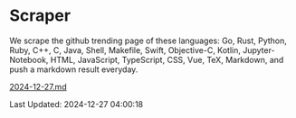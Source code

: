 # Scraper

We scrape the github trending page of these languages: Go, Rust, Python, Ruby, C++, C, Java, Shell, Makefile, Swift, Objective-C, Kotlin, Jupyter-Notebook, HTML, JavaScript, TypeScript, CSS, Vue, TeX, Markdown, and push a markdown result everyday.

[2024-12-27.md](https://github.com/yangwenmai/github-trending-backup/blob/master/2024-12-27.md)

Last Updated: 2024-12-27 04:00:18